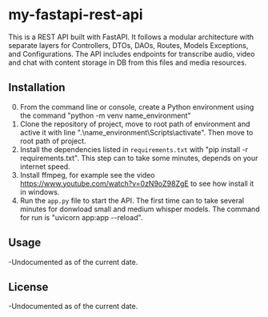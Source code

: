# my-fastapi-rest-api
This is a REST API built with FastAPI. It follows a modular architecture with separate layers for Controllers, DTOs, DAOs, Routes, Models Exceptions, and Configurations. The API includes endpoints for transcribe audio, video and chat with content storage in DB from this files and media resources.

## Installation
0. From the command line or console, create a Python environment using the command "python -m venv name_environment"
1. Clone the repository of project, move to root path of environment and active it with line ".\name_environment\Scripts\activate". Then move to root path of project.
2. Install the dependencies listed in `requirements.txt` with "pip install -r requirements.txt". This step can to take some minutes, depends on your internet speed.
3. Install ffmpeg, for example see the video https://www.youtube.com/watch?v=0zN9oZ98ZgE to see how install it in windows.
4. Run the `app.py` file to start the API. The first time can to take several minutes for donwload small and medium whisper models. The command for run is "uvicorn app:app --reload".

## Usage

-Undocumented as of the current date.

## License

-Undocumented as of the current date.